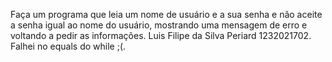 Faça um programa que leia um nome de usuário e a sua senha e não aceite a senha igual ao nome do usuário, mostrando uma mensagem de erro e voltando a pedir as informações. Luis Filipe da Silva Periard 1232021702. Falhei no equals do while ;(.
